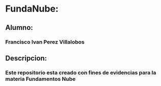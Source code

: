 # FundaNube:
## Alumno:
### Francisco Ivan Perez Villalobos
## Descripcion:
### Este repositorio esta creado con fines de evidencias para la materia Fundamentos Nube

